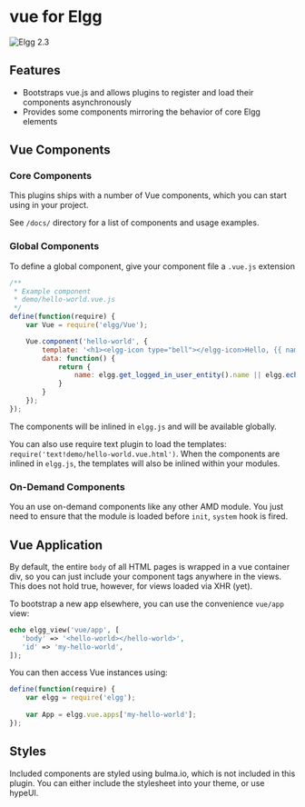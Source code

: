 # vue for Elgg

![Elgg 2.3](https://img.shields.io/badge/Elgg-2.3-orange.svg?style=flat-square)

## Features

* Bootstraps vue.js and allows plugins to register and load their components asynchronously
* Provides some components mirroring the behavior of core Elgg elements


## Vue Components

### Core Components

This plugins ships with a number of Vue components, which you can start using in your project.

See `/docs/` directory for a list of components and usage examples.

### Global Components

To define a global component, give your component file a `.vue.js` extension

```js
/**
 * Example component
 * demo/hello-world.vue.js
 */
define(function(require) {
    var Vue = require('elgg/Vue');

    Vue.component('hello-world', {
        template: '<h1><elgg-icon type="bell"></elgg-icon>Hello, {{ name }}!</h1>',
        data: function() {
            return {
                name: elgg.get_logged_in_user_entity().name || elgg.echo('Guest')
            }
        }
    });
});
```

The components will be inlined in `elgg.js` and will be available globally.

You can also use require text plugin to load the templates: `require('text!demo/hello-world.vue.html')`. When the components are inlined in `elgg.js`, the templates will also be inlined within your modules.

### On-Demand Components

You an use on-demand components like any other AMD module. You just need to ensure that the module is loaded before `init`, `system` hook is fired. 

## Vue Application

By default, the entire `body` of all HTML pages is wrapped in a vue container div, so you can just include your component tags anywhere in the views. This does not hold true, however, for views loaded via XHR (yet).

To bootstrap a new app elsewhere, you can use the convenience `vue/app` view:

```php
echo elgg_view('vue/app', [
   'body' => '<hello-world></hello-world>',
   'id' => 'my-hello-world',
]);
```

You can then access Vue instances using:
```js
define(function(require) {
    var elgg = require('elgg');
    
    var App = elgg.vue.apps['my-hello-world'];
});
```

## Styles

Included components are styled using bulma.io, which is not included in this plugin.
You can either include the stylesheet into your theme, or use hypeUI.

